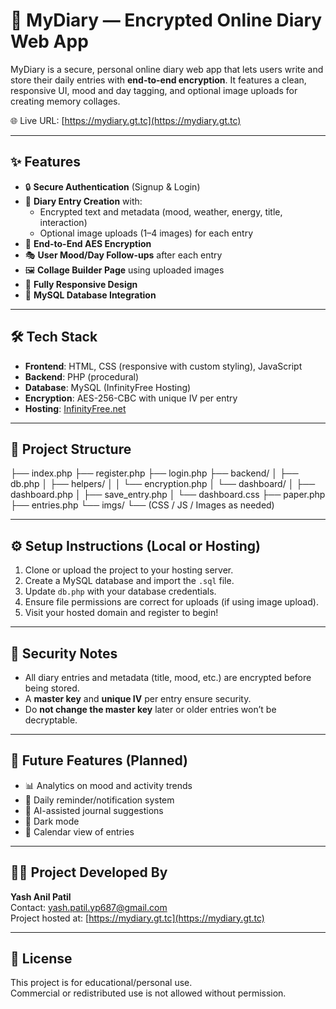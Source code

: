 # 📔 MyDiary — Encrypted Online Diary Web App

MyDiary is a secure, personal online diary web app that lets users write and store their daily entries with **end-to-end encryption**. It features a clean, responsive UI, mood and day tagging, and optional image uploads for creating memory collages.

🌐 Live URL: [https://mydiary.gt.tc](https://mydiary.gt.tc)

---

## ✨ Features

- 🔒 **Secure Authentication** (Signup & Login)
- 📝 **Diary Entry Creation** with:
  - Encrypted text and metadata (mood, weather, energy, title, interaction)
  - Optional image uploads (1–4 images) for each entry
- 🔐 **End-to-End AES Encryption**
- 🎭 **User Mood/Day Follow-ups** after each entry
- 🖼️ **Collage Builder Page** using uploaded images
- 📱 **Fully Responsive Design**
- 💾 **MySQL Database Integration**

---

## 🛠️ Tech Stack

- **Frontend**: HTML, CSS (responsive with custom styling), JavaScript
- **Backend**: PHP (procedural)
- **Database**: MySQL (InfinityFree Hosting)
- **Encryption**: AES-256-CBC with unique IV per entry
- **Hosting**: [InfinityFree.net](https://infinityfree.net)

---
## 📁 Project Structure

├── index.php
├── register.php
├── login.php
├── backend/
│ ├── db.php
│ ├── helpers/
│ │ └── encryption.php
│ └── dashboard/
│ ├── dashboard.php
│ ├── save_entry.php
│ └── dashboard.css
├── paper.php
├── entries.php
└── imgs/
└── (CSS / JS / Images as needed)

---

## ⚙️ Setup Instructions (Local or Hosting)

1. Clone or upload the project to your hosting server.
2. Create a MySQL database and import the `.sql` file.
3. Update `db.php` with your database credentials.
4. Ensure file permissions are correct for uploads (if using image upload).
5. Visit your hosted domain and register to begin!

---

## 🔐 Security Notes

- All diary entries and metadata (title, mood, etc.) are encrypted before being stored.
- A **master key** and **unique IV** per entry ensure security.
- Do **not change the master key** later or older entries won’t be decryptable.

---

## 🚀 Future Features (Planned)

- 📊 Analytics on mood and activity trends
- 🔔 Daily reminder/notification system
- 🧠 AI-assisted journal suggestions
- 🌙 Dark mode
- 📅 Calendar view of entries

---

## 👨‍💻 Project Developed By

**Yash Anil Patil**  
Contact: yash.patil.yp687@gmail.com  
Project hosted at: [https://mydiary.gt.tc](https://mydiary.gt.tc)

---

## 📜 License

This project is for educational/personal use.  
Commercial or redistributed use is not allowed without permission.